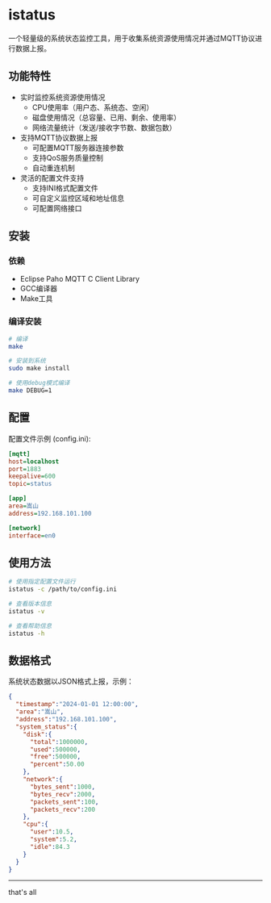 # istatus

一个轻量级的系统状态监控工具，用于收集系统资源使用情况并通过MQTT协议进行数据上报。

## 功能特性

- 实时监控系统资源使用情况
  - CPU使用率（用户态、系统态、空闲）
  - 磁盘使用情况（总容量、已用、剩余、使用率）
  - 网络流量统计（发送/接收字节数、数据包数）
- 支持MQTT协议数据上报
  - 可配置MQTT服务器连接参数
  - 支持QoS服务质量控制
  - 自动重连机制
- 灵活的配置文件支持
  - 支持INI格式配置文件
  - 可自定义监控区域和地址信息
  - 可配置网络接口

## 安装

### 依赖

- Eclipse Paho MQTT C Client Library
- GCC编译器
- Make工具

### 编译安装

```bash
# 编译
make

# 安装到系统
sudo make install

# 使用debug模式编译
make DEBUG=1
```

## 配置

配置文件示例 (config.ini):

```ini
[mqtt]
host=localhost
port=1883
keepalive=600
topic=status

[app]
area=嵩山
address=192.168.101.100

[network]
interface=en0
```

## 使用方法

```bash
# 使用指定配置文件运行
istatus -c /path/to/config.ini

# 查看版本信息
istatus -v

# 查看帮助信息
istatus -h
```

## 数据格式

系统状态数据以JSON格式上报，示例：

```json
{
  "timestamp":"2024-01-01 12:00:00",
  "area":"嵩山",
  "address":"192.168.101.100",
  "system_status":{
    "disk":{
      "total":1000000,
      "used":500000,
      "free":500000,
      "percent":50.00
    },
    "network":{
      "bytes_sent":1000,
      "bytes_recv":2000,
      "packets_sent":100,
      "packets_recv":200
    },
    "cpu":{
      "user":10.5,
      "system":5.2,
      "idle":84.3
    }
  }
}
```

---
that's all